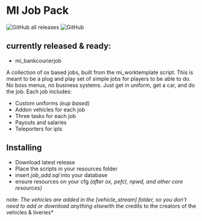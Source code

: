 # MI Job Pack
![GitHub all releases](https://img.shields.io/github/downloads/MIAgimir/mi_jobpack/total)
![GitHub](https://img.shields.io/github/license/MIAgimir/mi_jobpack)

## currently released & ready:
* mi_bankcourierjob

A collection of ox based jobs, built from the mi_worktemplate script. This is meant to be a plug and play set of simple jobs for players to be able to do. No boss menus, no business systems. Just get in uniform, get a car, and do the job. Each job includes:
* Custom uniforms *(eup based)*
* Addon vehicles for each job
* Three tasks for each job
* Payouts and salaries
* Teleporters for ipls

## Installing
* Download latest release
* Place the scripts in your resources folder
* insert *job_add.sql* into your database
* ensure resources on your cfg *(after ox, pefcl, npwd, and other core resources)*

note: *The vehicles are added in the [vehicle_stream] folder, so you don't need to add or download anything else*with the credits to the creators of the vehicles & liveries*
